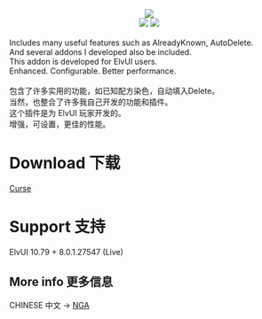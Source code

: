 <div align=center>
<img src="https://github.com/fang2hou/ElvUI_WindTools/blob/beta/Title.png?raw=true"/><br>
<img src="https://img.shields.io/badge/ElvUI-10.79-blue.svg?longCache=true&style=flat"/>
<img src="https://img.shields.io/badge/Version-1.3.0-green.svg?longCache=true&style=flat"/>
</div><br>
Includes many useful features such as AlreadyKnown, AutoDelete.<br>
And several addons I developed also be included.<br>
This addon is developed for ElvUI users.<br>
Enhanced. Configurable. Better performance.<br><br>
包含了许多实用的功能，如已知配方染色，自动填入Delete。<br>
当然，也整合了许多我自己开发的功能和插件。<br>
这个插件是为 ElvUI 玩家开发的。<br>
增强，可设置，更佳的性能。<br>

# Download 下载
[Curse](https://www.curseforge.com/wow/addons/elvui_windtools)

# Support 支持
ElvUI 10.79 + 8.0.1.27547 (Live)

## More info 更多信息
CHINESE 中文 → [NGA](http://bbs.ngacn.cc/read.php?tid=12142815)

